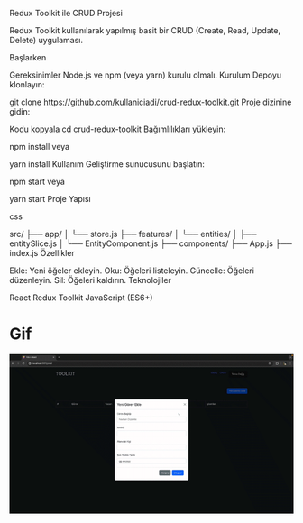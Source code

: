 Redux Toolkit ile CRUD Projesi

Redux Toolkit kullanılarak yapılmış basit bir CRUD (Create, Read, Update, Delete) uygulaması.

Başlarken

Gereksinimler
Node.js ve npm (veya yarn) kurulu olmalı.
Kurulum
Depoyu klonlayın:


git clone https://github.com/kullaniciadi/crud-redux-toolkit.git
Proje dizinine gidin:

Kodu kopyala
cd crud-redux-toolkit
Bağımlılıkları yükleyin:


npm install
veya

yarn install
Kullanım
Geliştirme sunucusunu başlatın:


npm start
veya


yarn start
Proje Yapısı

css

src/
├── app/
│   └── store.js
├── features/
│   └── entities/
│       ├── entitySlice.js
│       └── EntityComponent.js
├── components/
├── App.js
├── index.js
Özellikler

Ekle: Yeni öğeler ekleyin.
Oku: Öğeleri listeleyin.
Güncelle: Öğeleri düzenleyin.
Sil: Öğeleri kaldırın.
Teknolojiler

React
Redux Toolkit
JavaScript (ES6+)

# Gif
 <img src="reduxtookitcrud.gif">
